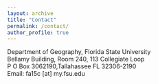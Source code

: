```yaml
---
layout: archive
title: "Contact"
permalink: /contact/
author_profile: true
---
```

Department of Geography, Florida State University<br>
Bellamy Building, Room 240, 113 Collegiate Loop<br> 
P O Box 3062190,Tallahassee FL 32306-2190 <br>
Email: fa15c [at] my.fsu.edu
